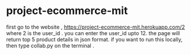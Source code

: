 # project-ecommerce-mit


first go to the website , https://project-ecommerce-mit.herokuapp.com/2 where 2 is the user_id .
you can enter the user_id upto 12.
the page will return top 5 product details in json format. 
if you want to run this locally, then type collab.py on the terminal .

